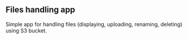 ## Files handling app
Simple app for handling files (displaying, uploading, renaming, deleting) using S3 bucket.